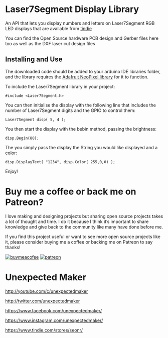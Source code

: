 # Laser7Segment Display Library
An API that lets you display numbers and letters on Laser7Segment RGB LED displays that are available from [tindie](https://www.tindie.com/products/seonr/laser-segment-display/)

You can find the Open Source hardware PCB design and Gerber files here too as well as the DXF laser cut design files

## Installing and Use
The downloaded code should be added to your arduino IDE libraries folder, and the library requires the [Adafruit NeoPixel library](https://github.com/adafruit/Adafruit_NeoPixel) for it to function.

To include the Laser7Segment library in your project:

    #include <Laser7Segment.h>

You can then initialise the display with the following line that includes the number of Laser7Segment digits and the GPIO to control them:

    Laser7Segment disp( 5, 4 );

You then start the display with the bebin method, passing the brightness:

    disp.Begin(80);

The you simply pass the display the String you would like displayed and a color:

    disp.DisplayText( "1234", disp.Color( 255,0,0) );

Enjoy!

# Buy me a coffee or back me on Patreon?
I love making and designing projects but sharing open source projects takes a lot of thought and time. I do it because I think it’s important to share knowledge and give back to the community like many have done before me.

If you find this project useful or want to see more open source projects like it, please consider buying me a coffee or backing me on Patreon to say thanks!

[![buymeacofee](https://www.buymeacoffee.com/assets/img/custom_images/orange_img.png)](https://www.buymeacoffee.com/YLVGbhJP0)
[![patreon](http://3sprockets.com.au/um/PatreonSmall.jpg)](https://www.patreon.com/unexpectedmaker)

# Unexpected Maker
http://youtube.com/c/unexpectedmaker

http://twitter.com/unexpectedmaker

https://www.facebook.com/unexpectedmaker/

https://www.instagram.com/unexpectedmaker/

https://www.tindie.com/stores/seonr/


